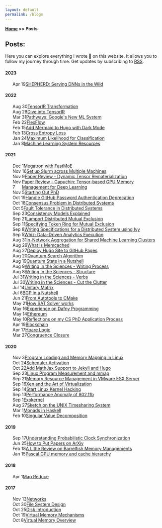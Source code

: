 ```yaml
---
layout: default
permalink: /blogs
---
```

**[Home](/) >> Posts**

## Posts:

<main id="content"><p>Here you can explore everything I wrote 📝 on this website. It allows you to follow my journey through time. Get updates by subscribing to <a href="/blog/index.xml">RSS</a>.</p><h4>2023</h4><ul id="posts"><li style="display:flex"><date><time>Apr 19</time></date>
<a href="https://www.bodunhu.com/blog/posts/shepherd-serving-dnns-in-the-wild/">SHEPHERD: Serving DNNs in the Wild</a></li></ul><h4>2022</h4><ul id="posts"><li style="display:flex"><date><time>Aug 30</time></date>
<a href="https://www.bodunhu.com/blog/posts/tensorir-transformation/">TensorIR Transformation</a></li><li style="display:flex"><date><time>Aug 28</time></date>
<a href="https://www.bodunhu.com/blog/posts/dive-into-tensorir/">Dive into TensorIR</a></li><li style="display:flex"><date><time>Mar 31</time></date>
<a href="https://www.bodunhu.com/blog/posts/pathways-googles-new-ml-system/">Pathways: Google's New ML System</a></li><li style="display:flex"><date><time>Feb 22</time></date>
<a href="https://www.bodunhu.com/blog/posts/flexflow/">FlexFlow</a></li><li style="display:flex"><date><time>Feb 15</time></date>
<a href="https://www.bodunhu.com/blog/posts/add-mermaid-to-hugo-with-dark-mode/">Add Mermaid to Hugo with Dark Mode</a></li><li style="display:flex"><date><time>Feb 13</time></date>
<a href="https://www.bodunhu.com/blog/posts/cross-entropy-loss/">Cross Entropy Loss</a></li><li style="display:flex"><date><time>Jan 24</time></date>
<a href="https://www.bodunhu.com/blog/posts/maximum-likelihood-for-classification/">Maximum Likelihood for Classification</a></li><li style="display:flex"><date><time>Jan 8</time></date>
<a href="https://www.bodunhu.com/blog/posts/machine-learning-system-resources/">Machine Learning System Resources</a></li></ul><h4>2021</h4><ul id="posts"><li style="display:flex"><date><time>Dec 1</time></date>
<a href="https://www.bodunhu.com/blog/posts/megatron-with-fastmoe/">Megatron with FastMoE</a></li><li style="display:flex"><date><time>Nov 16</time></date>
<a href="https://www.bodunhu.com/blog/posts/set-up-slurm-across-multiple-machines/">Set up Slurm across Multiple Machines</a></li><li style="display:flex"><date><time>Nov 9</time></date>
<a href="https://www.bodunhu.com/blog/posts/paper-review-dynamic-tensor-rematerialization/">Paper Review - Dynamic Tensor Rematerialization</a></li><li style="display:flex"><date><time>Nov 7</time></date>
<a href="https://www.bodunhu.com/blog/posts/paper-review-capuchin-tensor-based-gpu-memory-management-for-deep-learning/">Paper Review - Capuchin: Tensor-based GPU Memory Management for Deep Learning</a></li><li style="display:flex"><date><time>Nov 5</time></date>
<a href="https://www.bodunhu.com/blog/posts/starting-out-phd/">Starting Out PhD</a></li><li style="display:flex"><date><time>Oct 19</time></date>
<a href="https://www.bodunhu.com/blog/posts/handle-github-password-authentication-deprecation/">Handle GitHub Password Authentication Deprecation</a></li><li style="display:flex"><date><time>Oct 18</time></date>
<a href="https://www.bodunhu.com/blog/posts/consensus-problem-in-distributed-systems/">Consensus Problem in Distributed Systems</a></li><li style="display:flex"><date><time>Oct 5</time></date>
<a href="https://www.bodunhu.com/blog/posts/fault-tolerance-in-distributed-systems/">Fault Tolerance in Distributed Systems</a></li><li style="display:flex"><date><time>Sep 23</time></date>
<a href="https://www.bodunhu.com/blog/posts/consistency-models-explained/">Consistency Models Explained</a></li><li style="display:flex"><date><time>Sep 21</time></date>
<a href="https://www.bodunhu.com/blog/posts/lamport-distributed-mutual-exclusion/">Lamport Distributed Mutual Exclusion</a></li><li style="display:flex"><date><time>Sep 11</time></date>
<a href="https://www.bodunhu.com/blog/posts/specifying-token-ring-for-mutual-exclusion/">Specifying Token Ring for Mutual Exclusion</a></li><li style="display:flex"><date><time>Sep 8</time></date>
<a href="https://www.bodunhu.com/blog/posts/writing-specifications-for-a-distributed-system-using-ivy/">Writing Specifications for a Distributed System using Ivy</a></li><li style="display:flex"><date><time>Sep 5</time></date>
<a href="https://www.bodunhu.com/blog/posts/whiz-data-driven-analytics-execution/">Whiz: Data-Driven Analytics Execution</a></li><li style="display:flex"><date><time>Aug 31</time></date>
<a href="https://www.bodunhu.com/blog/posts/in-network-aggregation-for-shared-machine-learning-clusters/">In-Network Aggregation for Shared Machine Learning Clusters</a></li><li style="display:flex"><date><time>Aug 29</time></date>
<a href="https://www.bodunhu.com/blog/posts/what-is-memcached/">What is Memcached</a></li><li style="display:flex"><date><time>Aug 27</time></date>
<a href="https://www.bodunhu.com/blog/posts/deploy-hugo-site-to-github-pages/">Deploy Hugo Site to GitHub Pages</a></li><li style="display:flex"><date><time>Aug 20</time></date>
<a href="https://www.bodunhu.com/blog/posts/quantum-search-algorithm/">Quantum Search Algorithm</a></li><li style="display:flex"><date><time>Aug 19</time></date>
<a href="https://www.bodunhu.com/blog/posts/quantum-state-in-a-nutshell/">Quantum State in a Nutshell</a></li><li style="display:flex"><date><time>Aug 9</time></date>
<a href="https://www.bodunhu.com/blog/posts/writing-in-the-sciences-writing-process/">Writing in the Sciences - Writing Process</a></li><li style="display:flex"><date><time>Aug 8</time></date>
<a href="https://www.bodunhu.com/blog/posts/writing-in-the-sciences-structure/">Writing in the Sciences - Structure</a></li><li style="display:flex"><date><time>Jul 31</time></date>
<a href="https://www.bodunhu.com/blog/posts/writing-in-the-sciences-verbs/">Writing in the Sciences - Verbs</a></li><li style="display:flex"><date><time>Jul 30</time></date>
<a href="https://www.bodunhu.com/blog/posts/writing-in-the-sciences-cut-the-clutter/">Writing in the Sciences - Cut the Clutter</a></li><li style="display:flex"><date><time>Jul 14</time></date>
<a href="https://www.bodunhu.com/blog/posts/unitary-matrix/">Unitary Matrix</a></li><li style="display:flex"><date><time>Jul 6</time></date>
<a href="https://www.bodunhu.com/blog/posts/bgp-in-a-nutshell/">BGP in a Nutshell</a></li><li style="display:flex"><date><time>Jun 21</time></date>
<a href="https://www.bodunhu.com/blog/posts/from-autotools-to-cmake/">From Autotools to CMake</a></li><li style="display:flex"><date><time>May 21</time></date>
<a href="https://www.bodunhu.com/blog/posts/how-sat-solver-works/">How SAT Solver works</a></li><li style="display:flex"><date><time>May 16</time></date>
<a href="https://www.bodunhu.com/blog/posts/experience-on-dafny-programming/">Experience on Dafny Programming</a></li><li style="display:flex"><date><time>May 14</time></date>
<a href="https://www.bodunhu.com/blog/posts/ethereum/">Ethereum</a></li><li style="display:flex"><date><time>May 10</time></date>
<a href="https://www.bodunhu.com/blog/posts/reflections-on-my-cs-phd-application-process/">Reflections on my CS PhD Application Process</a></li><li style="display:flex"><date><time>Apr 19</time></date>
<a href="https://www.bodunhu.com/blog/posts/blockchain/">Blockchain</a></li><li style="display:flex"><date><time>Apr 17</time></date>
<a href="https://www.bodunhu.com/blog/posts/hoare-logic/">Hoare Logic</a></li><li style="display:flex"><date><time>Mar 27</time></date>
<a href="https://www.bodunhu.com/blog/posts/congruence-closure/">Congruence Closure</a></li></ul><h4>2020</h4><ul id="posts"><li style="display:flex"><date><time>Nov 3</time></date>
<a href="https://www.bodunhu.com/blog/posts/program-loading-and-memory-mapping-in-linux/">Program Loading and Memory Mapping in Linux</a></li><li style="display:flex"><date><time>Oct 24</time></date>
<a href="https://www.bodunhu.com/blog/posts/scheduler-activation/">Scheduler Activation</a></li><li style="display:flex"><date><time>Oct 22</time></date>
<a href="https://www.bodunhu.com/blog/posts/add-mathjax-support-to-jekyll-and-hugo/">Add MathJax Support to Jekyll and Hugo</a></li><li style="display:flex"><date><time>Sep 23</time></date>
<a href="https://www.bodunhu.com/blog/posts/linux-program-measurement-and-mmap/">Linux Program Measurement and mmap</a></li><li style="display:flex"><date><time>Sep 21</time></date>
<a href="https://www.bodunhu.com/blog/posts/memory-resource-management-in-vmware-esx-server/">Memory Resource Management in VMware ESX Server</a></li><li style="display:flex"><date><time>Sep 16</time></date>
<a href="https://www.bodunhu.com/blog/posts/xen-and-the-art-of-virtualization/">Xen and the Art of Virtualization</a></li><li style="display:flex"><date><time>Sep 14</time></date>
<a href="https://www.bodunhu.com/blog/posts/start-linux-kernel-hacking/">Start Linux Kernel Hacking</a></li><li style="display:flex"><date><time>Sep 13</time></date>
<a href="https://www.bodunhu.com/blog/posts/performance-anomaly-of-802.11b/">Performance Anomaly of 802.11b</a></li><li style="display:flex"><date><time>Sep 1</time></date>
<a href="https://www.bodunhu.com/blog/posts/exokernel/">Exokernel</a></li><li style="display:flex"><date><time>Aug 27</time></date>
<a href="https://www.bodunhu.com/blog/posts/sketch-on-the-unix-timesharing-system/">Sketch on the UNIX Timesharing System</a></li><li style="display:flex"><date><time>Mar 1</time></date>
<a href="https://www.bodunhu.com/blog/posts/monads-in-haskell/">Monads in Haskell</a></li><li style="display:flex"><date><time>Feb 10</time></date>
<a href="https://www.bodunhu.com/blog/posts/singular-value-decomposition/">Singular Value Decomposition</a></li></ul><h4>2019</h4><ul id="posts"><li style="display:flex"><date><time>Sep 17</time></date>
<a href="https://www.bodunhu.com/blog/posts/understanding-probabilistic-clock-synchronization/">Understanding Probabilistic Clock Synchronization</a></li><li style="display:flex"><date><time>Jun 25</time></date>
<a href="https://www.bodunhu.com/blog/posts/how-to-put-papers-on-arxiv/">How to Put Papers on ArXiv</a></li><li style="display:flex"><date><time>Feb 18</time></date>
<a href="https://www.bodunhu.com/blog/posts/a-little-review-on-barrelfish-memory-managements/">A Little Review on Barrelfish Memory Managements</a></li><li style="display:flex"><date><time>Jan 15</time></date>
<a href="https://www.bodunhu.com/blog/posts/pascal-gpu-memory-and-cache-hierarchy/">Pascal GPU memory and cache hierarchy</a></li></ul><h4>2018</h4><ul id="posts"><li style="display:flex"><date><time>Apr 1</time></date>
<a href="https://www.bodunhu.com/blog/posts/map-reduce/">Map Reduce</a></li></ul><h4>2017</h4><ul id="posts"><li style="display:flex"><date><time>Nov 13</time></date>
<a href="https://www.bodunhu.com/blog/posts/networks/">Networks</a></li><li style="display:flex"><date><time>Oct 30</time></date>
<a href="https://www.bodunhu.com/blog/posts/file-system-design/">File System Design</a></li><li style="display:flex"><date><time>Oct 25</time></date>
<a href="https://www.bodunhu.com/blog/posts/disk-introduction/">Disk Introduction</a></li><li style="display:flex"><date><time>Oct 19</time></date>
<a href="https://www.bodunhu.com/blog/posts/virtual-memory-mechanisms/">Virtual Memory Mechanisms</a></li><li style="display:flex"><date><time>Oct 8</time></date>
<a href="https://www.bodunhu.com/blog/posts/virtual-memory-overview/">Virtual Memory Overview</a></li></ul></main>
